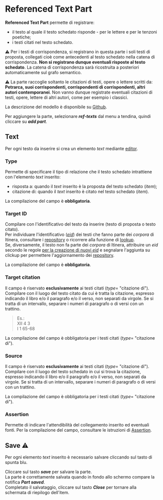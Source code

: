 # Referenced Text Part

**Referenced Text Part** permette di registrare:  
* il testo al quale il testo schedato risponde - per le lettere e per le tenzoni poetiche;  
* i testi citati nel testo schedato.

⚠️ Per i testi di corrispondenza, si registrano in questa parte i soli testi di proposta, collegati cioè come antecedenti al testo schedato nella catena di corrispondenza. **Non si registrano dunque eventuali risposte al testo schedato**. La catena di corrispondenza sarà ricostruita a posteriori automaticamente sul grafo semantico.  

⚠️ La parte raccoglie soltanto le citazioni di testi, opere o lettere scritti da: **Petrarca, suoi corrispondenti, corrispondenti di corrispondenti, altri autori contemporanei**. Non vanno dunque registrate eventuali citazioni di testi, opere, lettere di altri autori, come per esempio i classici.  

La descrizione del modello è disponibile su [Github](https://github.com/vedph/cadmus-itinera#referencedtextspart).

Per aggiungere la parte, selezionare **_ref-texts_** dal menu a tendina, quindi cliccare su **_add part_**.  

## Text
Per ogni testo da inserire si crea un elemento _text_ mediante [editor](Editor_Brick.md).  

### Type
Permette di specificare il tipo di relazione che il testo schedato intrattiene con l'elemento _text_ inserito:  
* risposta a: quando il _text_ inserito è la proposta del testo schedato (_item_);  
* citazione di: quando il _text_ inserito è citato nel testo schedato (_item_).  

La compilazione del campo è **obbligatoria**.

### Target ID
Compilare con l'identificativo del testo da inserire (testo di proposta o testo citato).    
Per individuare l'identificativo ([_eid_](identifiers.md)) dei testi che fanno parte dei _corpora_ di Itinera,  consultare i [repository](repository.md) o ricorrere alla funzione di [lookup](lookup.md).   
Se, diversamente, il testo non fa parte dei _corpora_ di Itinera, attribuire un _eid_ secondo le regole [per la creazione di nuovi _eid_](identifiers.md) e segnalare l'aggiunta su clickup per permettere l'aggiornamento dei [repository](repository.md).  

La compilazione del campo è **obbligatoria**.

### Target citation
Il campo è riservato **esclusivamente** ai testi citati (_type_= "citazione di").    
Compilare con il luogo del testo citato da cui è tratta la citazione, espresso indicando il libro e/o il paragrafo e/o il verso, non separati da virgole. Se si tratta di un intervallo, separare i numeri di paragrafo o di versi con un trattino.
 > Es.:  
 > XII 4 3  
 > I 1 65-68  

La compilazione del campo è obbligatoria per i testi citati (_type_= "citazione di").

### Source
Il campo è riservato **esclusivamente** ai testi citati (_type_= "citazione di").  
Compilare con il luogo del testo schedato in cui si trova la citazione, espresso indicando il libro e/o il paragrafo e/o il verso, non separati da virgole. Se si tratta di un intervallo, separare i numeri di paragrafo o di versi con un trattino.   

La compilazione del campo è obbligatoria per i testi citati (_type_= "citazione di").

### Assertion
Permette di indicare l'attendibilità del collegamento inserito ed eventuali fonti. Per la compilazione del campo, consultare le istruzioni di [Assertion](Assertion_Brick.md).  

## Save ⚠️ 
Per ogni elemento _text_ inserito è necessario salvare cliccando sul tasto di spunta blu.

Cliccare sul tasto **_save_** per salvare la parte.  
La parte è correttamente salvata quando in fondo allo schermo compare la notifica **_Part saved_**.  
Completato il salvataggio, cliccare sul tasto **_Close_** per tornare alla schermata di riepilogo dell'item.
